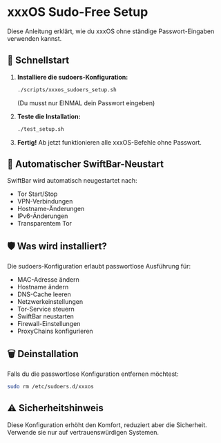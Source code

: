 # xxxOS Sudo-Free Setup

Diese Anleitung erklärt, wie du xxxOS ohne ständige Passwort-Eingaben verwenden kannst.

## 🚀 Schnellstart

1. **Installiere die sudoers-Konfiguration:**
   ```bash
   ./scripts/xxxos_sudoers_setup.sh
   ```
   (Du musst nur EINMAL dein Passwort eingeben)

2. **Teste die Installation:**
   ```bash
   ./test_setup.sh
   ```

3. **Fertig!** Ab jetzt funktionieren alle xxxOS-Befehle ohne Passwort.

## 🔄 Automatischer SwiftBar-Neustart

SwiftBar wird automatisch neugestartet nach:
- Tor Start/Stop
- VPN-Verbindungen
- Hostname-Änderungen
- IPv6-Änderungen
- Transparentem Tor

## 🛡️ Was wird installiert?

Die sudoers-Konfiguration erlaubt passwortlose Ausführung für:
- MAC-Adresse ändern
- Hostname ändern
- DNS-Cache leeren
- Netzwerkeinstellungen
- Tor-Service steuern
- SwiftBar neustarten
- Firewall-Einstellungen
- ProxyChains konfigurieren

## 🗑️ Deinstallation

Falls du die passwortlose Konfiguration entfernen möchtest:
```bash
sudo rm /etc/sudoers.d/xxxos
```

## ⚠️ Sicherheitshinweis

Diese Konfiguration erhöht den Komfort, reduziert aber die Sicherheit.
Verwende sie nur auf vertrauenswürdigen Systemen.